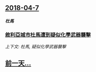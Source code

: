 ## [2018-04-7](/news/2018/04/7/index.md)

##### 杜馬
### [敘利亞城市杜馬遭到疑似化學武器襲擊 ](/news/2018/04/7/敘利亞城市杜馬遭到疑似化學武器襲擊.md)
_上下文: 杜馬, 疑似化學武器襲擊_

## [前一天...](/news/2018/04/3/index.md)

